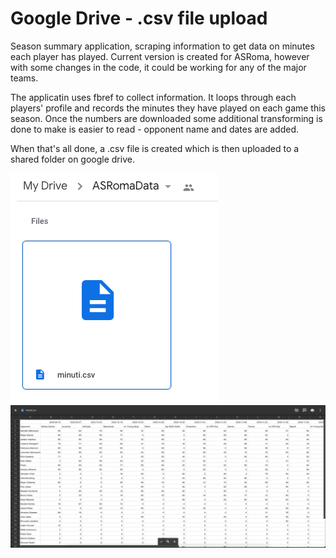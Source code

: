 # Google Drive - .csv file upload

Season summary application, scraping information to get data on minutes each player has played.
Current version is created for ASRoma, however with some changes in the code, it could be working for any of the major teams.

The applicatin uses fbref to collect information. It loops through each players' profile and records the minutes they have played on each game this season.
Once the numbers are downloaded some additional transforming is done to make is easier to read - opponent name and dates are added.

When that's all done, a .csv file is created which is then uploaded to a shared folder on google drive.

![](folder.png)
![](sheet.png)
